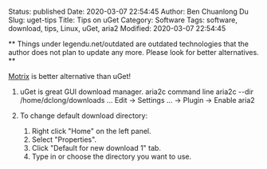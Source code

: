 Status: published
Date: 2020-03-07 22:54:45
Author: Ben Chuanlong Du
Slug: uget-tips
Title: Tips on uGet
Category: Software
Tags: software, download, tips, Linux, uGet, aria2
Modified: 2020-03-07 22:54:45

**
Things under legendu.net/outdated are outdated technologies 
that the author does not plan to update any more. 
Please look for better alternatives.
**

[Motrix](https://github.com/agalwood/Motrix)
is better alternative than uGet!

1. uGet is great GUI download manager.
    aria2c command line
    aria2c --dir /home/dclong/downloads ...
    Edit -> Settings ... -> Plugin -> Enable aria2

4. To change default download directory:
    1. Right click "Home" on the left panel.
    2. Select "Properties".
    3. Click "Default for new download 1" tab.
    4. Type in or choose the directory you want to use.
